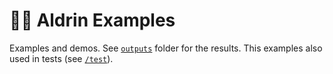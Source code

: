 # 👩‍🦰 Aldrin Examples
Examples and demos. See [`outputs`](outputs) folder for the results. This examples also used in tests (see [`/test`](/test)).